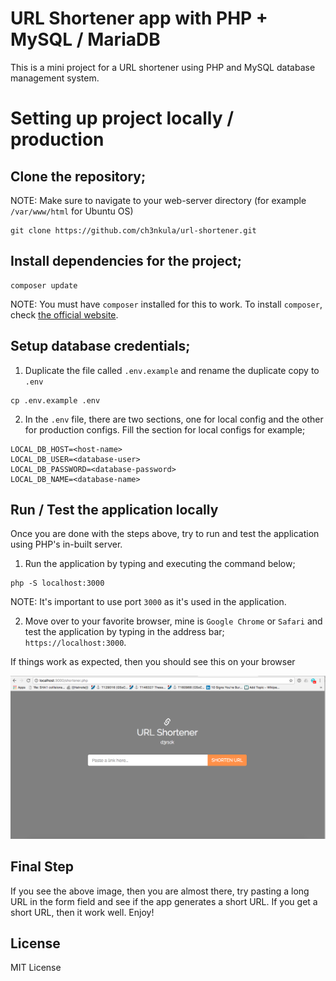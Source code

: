 # URL Shortener app with PHP + MySQL / MariaDB

This is a mini project for a URL shortener using PHP and MySQL database management system.

# Setting up project locally / production

## Clone the repository;

NOTE: Make sure to navigate to your web-server directory (for example `/var/www/html` for Ubuntu OS)

```shell
git clone https://github.com/ch3nkula/url-shortener.git
```

## Install dependencies for the project;

```shell
composer update
```

NOTE: You must have `composer` installed for this to work. To install `composer`, check [the official website](https://getcomposer.org/download/).

## Setup database credentials;

1. Duplicate the file called `.env.example` and rename the duplicate copy to `.env`

```shell
cp .env.example .env
```

2. In the `.env` file, there are two sections, one for local config and the other for production configs. Fill the section for local configs for example;

```
LOCAL_DB_HOST=<host-name>
LOCAL_DB_USER=<database-user>
LOCAL_DB_PASSWORD=<database-password>
LOCAL_DB_NAME=<database-name>
```

## Run / Test the application locally

Once you are done with the steps above, try to run and test the application using PHP's in-built server.

1. Run the application by typing and executing the command below;

```shell
php -S localhost:3000
```

NOTE: It's important to use port `3000` as it's used in the application.

2. Move over to your favorite browser, mine is `Google Chrome` or `Safari` and test the application by typing in the address bar; `https://localhost:3000`. 

If things work as expected, then you should see this on your browser

![alt text](assets/running-application.png)

## Final Step

If you see the above image, then you are almost there, try pasting a long URL in the form field and see if the app generates a short URL. If you get a short URL, then it work well. Enjoy!

## License

MIT License